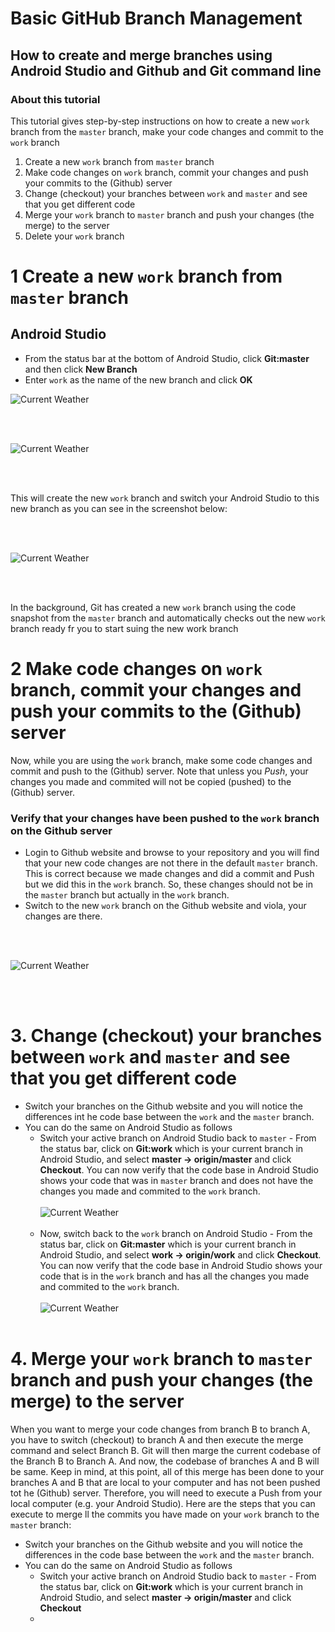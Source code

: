# Basic GitHub Branch Management
## How to create and merge branches using Android Studio and Github and Git command line

### About this tutorial

This tutorial gives step-by-step instructions on how to create a new `work` branch from the `master` branch, make your code changes and commit to the `work` branch

1. Create a new `work` branch from `master` branch
2. Make code changes on `work` branch, commit your changes and push your commits to the (Github) server
3. Change (checkout) your branches between `work` and `master` and see that you get different code
4. Merge your `work` branch to `master` branch and push your changes (the merge) to the server
5. Delete your `work` branch

# 1 Create a new `work` branch from `master` branch

## Android Studio

- From the status bar at the bottom of Android Studio, click **Git:master** and then click **New Branch**
- Enter `work` as the name of the new branch and click **OK**


![Current Weather](https://raw.githubusercontent.com/maanmehta/screenshots/master/branches/newbranch01.png)

<br>
<br>

![Current Weather](https://raw.githubusercontent.com/maanmehta/screenshots/master/branches/newbranch02.png)

<br>
<br>

This will create the new `work` branch and switch your Android Studio to this new branch as you can see in the screenshot below:

<br>
<br>

![Current Weather](https://raw.githubusercontent.com/maanmehta/screenshots/master/branches/newbranch03.png)

<br>
<br>

In the background, Git has created a new `work` branch using the code snapshot from the `master` branch and automatically checks out the new `work` branch ready fr you to start suing the new work branch

# 2 Make code changes on `work` branch, commit your changes and push your commits to the (Github) server

Now, while you are using the `work` branch, make some code changes and commit and push to the (Github) server. Note that unless you *Push*, your changes you made and commited will not be copied (pushed) to the (Github) server.

### Verify that your changes have been pushed to the `work` branch on the Github server

- Login to Github website and browse to your repository and you will find that your new code changes are not there in the default `master` branch. This is correct because we made changes and did a commit and Push but we did this in the `work` branch. So, these changes should not be in the `master` branch but actually in the `work` branch.
- Switch to the new `work` branch on the Github website and viola, your changes are there.

<br>
<br>

![Current Weather](https://raw.githubusercontent.com/maanmehta/screenshots/master/branches/switchToWork01.png)

<br>
<br>


# 3. Change (checkout) your branches between `work` and `master` and see that you get different code

- Switch your branches on the Github website and you will notice the differences int he code base between the `work` and the `master` branch.
- You can do the same on Android Studio as follows
    - Switch your active branch on Android Studio back to `master` - From the status bar, click on **Git:work** which is your current branch in Android Studio, and select **master -> origin/master** and click **Checkout**. You can now verify that the code base in Android Studio shows your code that was in `master` branch and does not have the changes you made and commited to the `work` branch.<br><br>
    ![Current Weather](https://raw.githubusercontent.com/maanmehta/screenshots/master/branches/checkoutMaster01.png)<br><br>
    - Now, switch back to the `work` branch on Android Studio - From the status bar, click on **Git:master** which is your current branch in Android Studio, and select **work -> origin/work** and click **Checkout**. You can now verify that the code base in Android Studio shows your code that is in the `work` branch and has all the changes you made and commited to the `work` branch.<br><br>
    ![Current Weather](https://raw.githubusercontent.com/maanmehta/screenshots/master/branches/checkoutWork01.png)<br><br>

# 4. Merge your `work` branch to `master` branch and push your changes (the merge) to the server

When you want to merge your code changes from branch B to branch A, you have to switch (checkout) to branch A and then execute the merge command and select Branch B. Git will then marge the current codebase of the Branch B to Branch A. And now, the codebase of branches A and B will be same. Keep in mind, at this point, all of this merge has been done to your branches A and B that are local to your computer and has not been pushed tot he (Github) server. Therefore, you will need to execute a Push from your local computer (e.g. your Android Studio). Here are the steps that you can execute to merge ll the commits you have made on your `work` branch to the `master` branch:

- Switch your branches on the Github website and you will notice the differences in the code base between the `work` and the `master` branch.
- You can do the same on Android Studio as follows
    - Switch your active branch on Android Studio back to `master` - From the status bar, click on **Git:work** which is your current branch in Android Studio, and select **master -> origin/master** and click **Checkout**
    -

